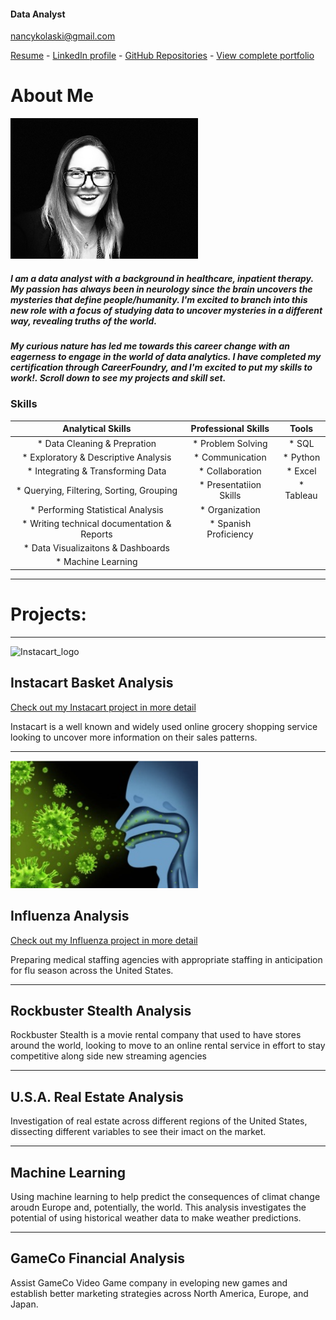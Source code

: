 #### Data Analyst 
nancykolaski@gmail.com 

[Resume](https://github.com/Nancy-Kolaski/Nancy-Kolaski.github.io/raw/main/kolaski-Nancy-resume.pdf) -
[LinkedIn profile](https://www.linkedin.com/in/nancy-kolaski-040b222b0/) - 
[GitHub Repositories](https://github.com/Nancy-Kolaski) - 
[View complete portfolio](https://github.com/Nancy-Kolaski/Nancy-Kolaski.github.io/raw/main/NK%20Data%20Analytics%20Portfolio%20(6).pdf)



# About Me  

<img src="assets/profile.jpeg" alt="About me" style="width: 300px; height: auto;">

##### I am a data analyst with a background in healthcare, inpatient therapy. My passion has always been in neurology since the brain uncovers the mysteries that define people/humanity. I'm excited to branch into this new role with a focus of studying data to uncover mysteries in a different way, revealing truths of the world. 

##### My curious nature has led me towards this career change with an eagerness to engage in the world of data analytics.  I have completed my certification through CareerFoundry, and I'm excited to put my skills to work!.  Scroll down to see my projects and skill set.




### Skills


| <center>Analytical Skills</center>                                 | <center>Professional Skills</center>           | <center>Tools</center>           |
|---------------------------------------------------------------------|------------------------------------------------|----------------------------------|
|   <center> * Data Cleaning & Prepration </center>                   |     <center> * Problem Solving  </center>      |     <center> * SQL</center>      |
|   <center> * Exploratory & Descriptive Analysis  </center>          |     <center> * Communication </center>         |     <center> * Python</center>   |
|   <center> * Integrating & Transforming Data  </center>             |     <center> * Collaboration  </center>        |     <center> * Excel</center>    |
|   <center> * Querying, Filtering, Sorting, Grouping</center>        |     <center> * Presentatiion Skills</center>   |     <center> * Tableau</center>  |
|   <center> * Performing Statistical Analysis </center>              |     <center> * Organization </center>          |          
|   <center> * Writing technical documentation & Reports</center>     |     <center> * Spanish Proficiency</center>    |
|   <center> * Data Visualizaitons & Dashboards </center>             |                       
|   <center> * Machine Learning   </center>                           |                       



***

# Projects: 

***

<img width="260" alt="Instacart_logo " src="https://github.com/Nancy-Kolaski/Python-Instacart-Analysis/assets/172224909/e847a74b-0a70-43f6-8bc9-2cb4a158f430">

## **Instacart Basket Analysis**

[Check out my Instacart project in more detail](project1.md#project1)

Instacart is a well known and widely used online grocery shopping service looking to uncover more information on their sales patterns. 

*** 

<img src="assets/flu.png" alt="flu pic" style="width: 300px; height: auto;">

## **Influenza Analysis**

[Check out my Influenza project in more detail](project2.md#project2)


Preparing medical staffing agencies with appropriate staffing in anticipation for flu season across the United States.

***
##  **Rockbuster Stealth Analysis**

Rockbuster Stealth is a movie rental company that used to have stores around the world, looking to move to an online rental service in effort to stay competitive along side new streaming agencies

***
##  **U.S.A. Real Estate Analysis**

Investigation of real estate across different regions of the United States, dissecting different variables to see their imact on the market.

*** 
## **Machine Learning**

Using machine learning to help predict the consequences of climat change aroudn Europe and, potentially, the world.  This analysis investigates the potential of using historical weather data to make weather predictions.

*** 
## **GameCo Financial Analysis**

Assist GameCo Video Game company in eveloping new games and establish better marketing strategies across North America, Europe, and Japan.





